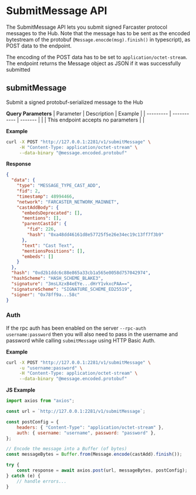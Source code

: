 

# SubmitMessage API
The SubmitMessage API lets you submit signed Farcaster protocol messages to the Hub. Note that the message has to be sent as the encoded bytestream of the protobuf (`Message.enocde(msg).finish()` in typescript), as POST data to the endpoint. 

The encoding of the POST data has to be set to `application/octet-stream`. The endpoint returns the Message object as JSON if it was successfully submitted

## submitMessage
Submit a signed protobuf-serialized message to the Hub

**Query Parameters**
| Parameter | Description | Example |
| --------- | ----------- | ------- |
|  | This endpoint accepts no parameters |  |


**Example**
```bash
curl -X POST "http://127.0.0.1:2281/v1/submitMessage" \
     -H "Content-Type: application/octet-stream" \
     --data-binary "@message.encoded.protobuf"

```


**Response**
```json
{
  "data": {
    "type": "MESSAGE_TYPE_CAST_ADD",
    "fid": 2,
    "timestamp": 48994466,
    "network": "FARCASTER_NETWORK_MAINNET",
    "castAddBody": {
      "embedsDeprecated": [],
      "mentions": [],
      "parentCastId": {
        "fid": 226,
        "hash": "0xa48dd46161d8e57725f5e26e34ec19c13ff7f3b9"
      },
      "text": "Cast Text",
      "mentionsPositions": [],
      "embeds": []
    }
  },
  "hash": "0xd2b1ddc6c88e865a33cb1a565e0058d757042974",
  "hashScheme": "HASH_SCHEME_BLAKE3",
  "signature": "3msLXzxB4eEYe...dHrY1vkxcPAA==",
  "signatureScheme": "SIGNATURE_SCHEME_ED25519",
  "signer": "0x78ff9a...58c"
}
```

### Auth
If the rpc auth has been enabled on the server `--rpc-auth username:password` then you will also need to pass in the username and password while calling `submitMessage` using HTTP Basic Auth. 


**Example**
```bash
curl -X POST "http://127.0.0.1:2281/v1/submitMessage" \
     -u "username:password" \
     -H "Content-Type: application/octet-stream" \
     --data-binary "@message.encoded.protobuf"

```

**JS Example**
```Javascript
import axios from "axios";

const url = `http://127.0.0.1:2281/v1/submitMessage`;

const postConfig = {
    headers: { "Content-Type": "application/octet-stream" },
    auth: { username: "username", password: "password" },
};

// Encode the message into a Buffer (of bytes)
const messageBytes = Buffer.from(Message.encode(castAdd).finish());

try {
    const response = await axios.post(url, messageBytes, postConfig);
} catch (e) {
    // handle errors...
}

```